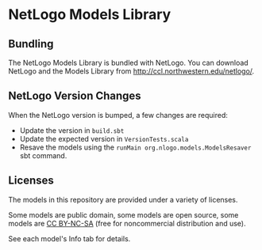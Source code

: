 # NetLogo Models Library

## Bundling

The NetLogo Models Library is bundled with NetLogo.  You can download NetLogo and the Models Library from http://ccl.northwestern.edu/netlogo/.

## NetLogo Version Changes

When the NetLogo version is bumped, a few changes are required:

- Update the version in `build.sbt`
- Update the expected version in `VersionTests.scala`
- Resave the models using the `runMain org.nlogo.models.ModelsResaver` sbt command.

## Licenses

The models in this repository are provided under a variety of licenses.

Some models are public domain, some models are open source, some models are [CC BY-NC-SA](http://creativecommons.org/licenses/by-nc-sa/3.0/) (free for noncommercial distribution and use).

See each model's Info tab for details.
